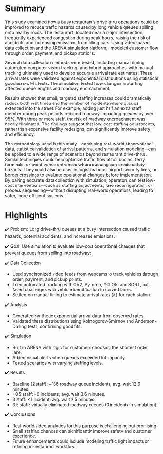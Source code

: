 # Summary
This study examined how a busy restaurant’s drive-thru operations could be improved to reduce traffic hazards caused by long vehicle queues spilling onto nearby roads. The restaurant, located near a major intersection, frequently experienced congestion during peak hours, raising the risk of accidents and increasing emissions from idling cars. Using video-based data collection and the ARENA simulation platform, I modeled customer flow through order, payment, and pickup stations.

Several data collection methods were tested, including manual timing, automated computer vision tracking, and hybrid approaches, with manual tracking ultimately used to develop accurate arrival rate estimates. These arrival rates were validated against exponential distributions using statistical goodness-of-fit tests. The simulation tested how changes in staffing affected queue lengths and roadway encroachment.

Results showed that small, targeted staffing increases could dramatically reduce both wait times and the number of incidents where queues extended into the street. For example, adding just half an extra staff member during peak periods reduced roadway-impacting queues by over 95%. With three or more staff, the risk of roadway encroachment was nearly eliminated. The findings suggest that low-cost staffing adjustments, rather than expensive facility redesigns, can significantly improve safety and efficiency.

The methodology used in this study—combining real-world observational data, statistical validation of arrival patterns, and simulation modeling—can be applied to a wide range of scenarios beyond restaurant drive-thrus. Similar techniques could help optimize traffic flow at toll booths, ferry terminals, or event venue entrances where queuing can create safety hazards. They could also be used in logistics hubs, airport security lines, or border crossings to evaluate operational changes before implementation. By pairing accurate data collection with simulation, operators can test low-cost interventions—such as staffing adjustments, lane reconfiguration, or process sequencing—without disrupting real-world operations, leading to safer, more efficient systems.

# Highlights

:heavy_check_mark: Problem: Long drive-thru queues at a busy intersection caused traffic hazards, potential accidents, and increased emissions.

:heavy_check_mark: Goal: Use simulation to evaluate low-cost operational changes that prevent queues from spilling into roadways.

:heavy_check_mark: Data Collection

  * Used synchronized video feeds from webcams to track vehicles through order, payment, and pickup points.
  * Tried automated tracking with CV2, PyTorch, YOLO5, and SORT, but faced challenges with vehicle identification in curved lanes.
  * Settled on manual timing to estimate arrival rates (λ) for each station.

:heavy_check_mark: Analysis

  * Generated synthetic exponential arrival data from observed rates.
  * Validated these distributions using Kolmogorov-Smirnov and Anderson-Darling tests, confirming good fits.
  
:heavy_check_mark: Simulation

  * Built in ARENA with logic for customers choosing the shortest order lane.
  * Added visual alerts when queues exceeded lot capacity.
  * Tested scenarios with varying staffing levels.

:heavy_check_mark: Results

  * Baseline (2 staff): ~136 roadway queue incidents; avg. wait 12.9 minutes.
  * +0.5 staff: ~6 incidents; avg. wait 3.6 minutes.
  * 3 staff: <1 incident; avg. wait 2.5 minutes.
  * 3.5 staff: virtually eliminated roadway queues (0 incidents in simulation).

:heavy_check_mark: Conclusions

  * Real-world video analytics for this purpose is challenging but promising.
  * Small staffing changes can significantly improve safety and customer experience.
  * Future enhancements could include modeling traffic light impacts or refining in-restaurant workflow.
